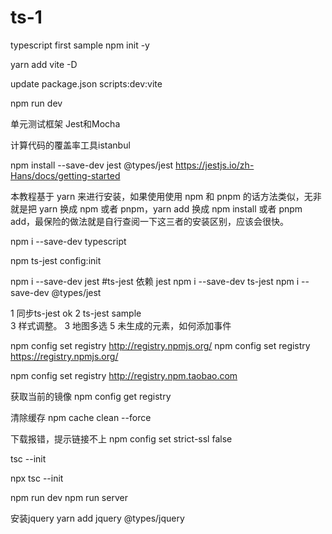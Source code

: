 # ts-1
typescript first sample
npm init -y

yarn add vite -D

update package.json
scripts:dev:vite

npm run dev


单元测试框架
Jest和Mocha

计算代码的覆盖率工具istanbul



npm install --save-dev jest @types/jest
https://jestjs.io/zh-Hans/docs/getting-started

本教程基于 yarn 来进行安装，如果使用使用 npm 和 pnpm 的话方法类似，无非就是把 yarn 换成 npm 或者 pnpm，yarn add 换成 npm install 或者 pnpm add，最保险的做法就是自行查阅一下这三者的安装区别，应该会很快。

npm i --save-dev typescript


npm ts-jest config:init



npm i --save-dev jest  #ts-jest 依赖 jest
npm i --save-dev ts-jest
npm i --save-dev @types/jest


1 同步ts-jest  ok
2 ts-jest sample  
3 样式调整。
3 地图多选
5 未生成的元素，如何添加事件


npm config set registry http://registry.npmjs.org/
npm config set registry https://registry.npmjs.org/

npm config set registry http://registry.npm.taobao.com


获取当前的镜像
npm config get registry

清除缓存
npm cache clean --force

下载报错，提示链接不上
npm config set strict-ssl false

tsc --init

npx tsc --init

npm run dev
npm run server

安装jquery
yarn add  jquery @types/jquery